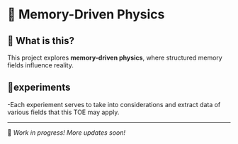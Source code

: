 # 🧠 Memory-Driven Physics

## 🔬 What is this?
This project explores **memory-driven physics**, where structured memory fields influence reality.

## 📁experiments
-Each experiement serves to take into considerations and extract data of various fields that this TOE may apply.

---
🔧 *Work in progress! More updates soon!*

